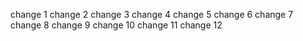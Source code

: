 change 1
change 2 
change 3
change 4
change 5
change 6
change 7
change 8
change 9
change 10
change 11
change 12